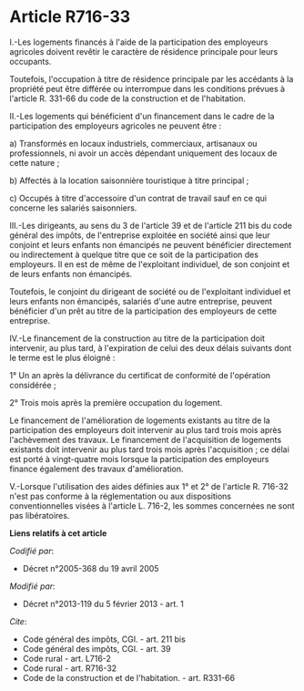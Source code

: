 # Article R716-33

I.-Les logements financés à l'aide de la participation des employeurs agricoles doivent revêtir le caractère de résidence
principale pour leurs occupants. 

Toutefois, l'occupation à titre de résidence principale par les accédants à la propriété peut être différée ou interrompue
dans les conditions prévues à l'article R. 331-66 du code de la construction et de l'habitation. 

II.-Les logements qui bénéficient d'un financement dans le cadre de la participation des employeurs agricoles ne peuvent
être : 

a) Transformés en locaux industriels, commerciaux, artisanaux ou professionnels, ni avoir un accès dépendant uniquement des
locaux de cette nature ; 

b) Affectés à la location saisonnière touristique à titre principal ; 

c) Occupés à titre d'accessoire d'un contrat de travail sauf en ce qui concerne les salariés saisonniers. 

III.-Les dirigeants, au sens du 3 de l'article 39 et de l'article 211 bis du code général des impôts, de l'entreprise
exploitée en société ainsi que leur conjoint et leurs enfants non émancipés ne peuvent bénéficier directement ou
indirectement à quelque titre que ce soit de la participation des employeurs. Il en est de même de l'exploitant individuel,
de son conjoint et de leurs enfants non émancipés. 

Toutefois, le conjoint du dirigeant de société ou de l'exploitant individuel et leurs enfants non émancipés, salariés d'une
autre entreprise, peuvent bénéficier d'un prêt au titre de la participation des employeurs de cette entreprise. 

IV.-Le financement de la construction au titre de la participation doit intervenir, au plus tard, à l'expiration de celui des
deux délais suivants dont le terme est le plus éloigné : 

1° Un an après la délivrance du certificat de conformité de l'opération considérée ; 

2° Trois mois après la première occupation du logement. 

Le financement de l'amélioration de logements existants au titre de la participation des employeurs doit intervenir au plus
tard trois mois après l'achèvement des travaux. Le financement de l'acquisition de logements existants doit intervenir au
plus tard trois mois après l'acquisition ; ce délai est porté à vingt-quatre mois lorsque la participation des employeurs
finance également des travaux d'amélioration. 

V.-Lorsque l'utilisation des aides définies aux 1° et 2° de l'article R. 716-32 n'est pas conforme à la réglementation ou aux
dispositions conventionnelles visées à l'article L. 716-2, les sommes concernées ne sont pas libératoires.

**Liens relatifs à cet article**

_Codifié par_:

  - Décret n°2005-368 du 19 avril 2005

_Modifié par_:

  - Décret n°2013-119 du 5 février 2013 - art. 1

_Cite_:

  - Code général des impôts, CGI. - art. 211 bis
  - Code général des impôts, CGI. - art. 39
  - Code rural - art. L716-2
  - Code rural - art. R716-32
  - Code de la construction et de l'habitation. - art. R331-66
